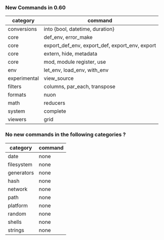 
### New Commands in 0.60

| category | command |
| -------- | ------- |
| conversions | into {bool, datetime, duration} |
| core | def_env, error_make |
| core | export_def_env, export_def, export_env, export |
| core | extern, hide, metadata  |
| core | mod, module register, use |
| env | let_env, load_env, with_env |
| experimental | view_source |
| filters | columns, par_each, transpose |
| formats | nuon |
| math | reducers |
| system | complete |
| viewers | grid |

### No new commands in the following categories ?

| category | command |
| -------- | ------- |
| date | none  |
| filesystem | none |
| generators | none |
| hash | none |
| network | none |
| path | none |
| platform | none |
| random | none |
| shells | none |
| strings | none |
